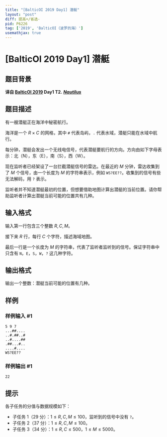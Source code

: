 ```yaml
---
title: "[BalticOI 2019 Day1] 潜艇"
layout: "post"
diff: 提高+/省选-
pid: P6226
tag: ['2019', 'BalticOI（波罗的海）']
usemathjax: true
---
```


# [BalticOI 2019 Day1] 潜艇
## 题目背景

**译自 [BalticOI 2019](http://boi2019.eio.ee/tasks/) Day1 T2.** ***[Nautilus](http://boi2019.eio.ee/wp-content/uploads/2019/04/nautilus.en_.pdf)***
## 题目描述

有一艘潜艇正在海洋中秘密航行。

海洋是一个 $R \times C$ 的网格，其中 `#` 代表岛屿，`.` 代表水域，潜艇只能在水域中航行。

每分钟，潜艇会发出一个无线电信号，代表潜艇要航行的方向。方向由如下字母表示：北（N），东（E），南（S），西（W）。

现在监听者已经架设了一台拦截潜艇信号的雷达。在最近的 $M$ 分钟，雷达收集到了 $M$ 个信号，由一个长度为 $M$ 的字符串表示，例如 `WS?EE??`。收集到的信号有些无法解码，用 `?` 表示。

监听者并不知道潜艇最初的位置，但想要借助地图计算出潜艇的当前位置。请你帮助监听者计算出潜艇当前可能的位置共有几种。
## 输入格式

输入第一行包含三个整数 $R,C,M$。

接下来 $R$ 行，每行 $C$ 个字符，描述海域地图。

最后一行是一个长度为 $M$ 的字符串，代表了监听者监听到的信号。保证字符串中只含有 `N`，`E`，`S`，`W`，`?` 这几种字符。
## 输出格式

输出一个整数：潜艇当前可能的位置有几种。
## 样例

### 样例输入 #1
```
5 9 7
...##....
..#.##..#
..#....##
.##...#..
....#....
WS?EE??
```
### 样例输出 #1
```
22
```
## 提示

各子任务的分值与数据规模如下：

- 子任务 1（29 分）：$1 \leq R,C,M \leq 100$，监听到的信号中没有 `?`。
- 子任务 2（37 分）：$1 \leq R,C,M \leq 100$。
- 子任务 3（34 分）：$1 \leq R,C \leq 500$，$1 \leq M \leq 5000$。
